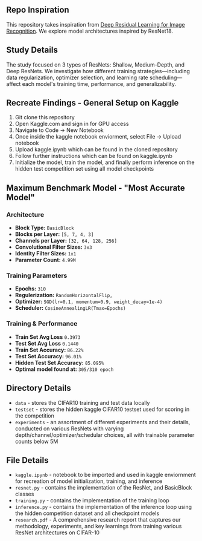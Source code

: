 ## Repo Inspiration 
This repository takes inspiration from [Deep Residual Learning for Image Recognition](https://arxiv.org/abs/1512.03385). We explore model architectures inspired by ResNet18.

## Study Details
The study focused on 3 types of ResNets: Shallow, Medium-Depth, and Deep ResNets. We investigate how different training strategies—including data regularization, optimizer selection, and learning rate scheduling—affect each model's training time, performance, and generalizability. 

## Recreate Findings - General Setup on Kaggle
1. Git clone this repository
2. Open Kaggle.com and sign in for GPU access 
3. Navigate to Code -> New Notebook
4. Once inside the kaggle notebook enviorment, select File -> Upload notebook
5. Upload kaggle.ipynb which can be found in the cloned repository
6. Follow further instructions which can be found on kaggle.ipynb
7. Initialize the model, train the model, and finally perform inference on the hidden test competition set using all model checkpoints

## Maximum Benchmark Model - "Most Accurate Model"
### Architecture
- **Block Type:** `BasicBlock`
- **Blocks per Layer:** `[5, 7, 4, 3]`
- **Channels per Layer:** `[32, 64, 128, 256]`
- **Convolutional Filter Sizes:** `3x3`
- **Identity Filter Sizes:** `1x1`
- **Parameter Count:** `4.99M`

### Training Parameters
- **Epochs:** `310`
- **Regulerization:** `RandomHorizontalFlip, `
- **Optimizer:** `SGD(lr=0.1, momentum=0.9, weight_decay=1e-4)`
- **Scheduler:** `CosineAnnealingLR(Tmax=Epochs)`

### Training & Performance
- **Train Set Avg Loss** `0.3973`
- **Test Set Avg Loss** `0.1440`
- **Train Set Accuracy:** `86.22%`
- **Test Set Accuracy:** `96.01%`
- **Hidden Test Set Accuracy:** `85.095%`
- **Optimal model found at:** `305/310 epoch`

## Directory Details
- `data` - stores the CIFAR10 training and test data locally
- `testset` - stores the hidden kaggle CIFAR10 testset used for scoring in the competition
- `experiments` - an assortment of different experiments and their details, conducted on various ResNets with varying depth/channel/optimizer/schedular choices, all with trainable parameter counts below 5M


## File Details
- `kaggle.ipynb` - notebook to be imported and used in kaggle enviornment for recreation of model initialization, training, and inference
- `resnet.py` - contains the implementation of the ResNet, and BasicBlock classes
- `training.py` - contains the implementation of the training loop
- `inference.py` - contains the implementation of the inference loop using the hidden competition dataset and all checkpoint models
- `research.pdf` - A comprehensive research report that captures our methodology, experiments, and key learnings from training various ResNet architectures on CIFAR-10


